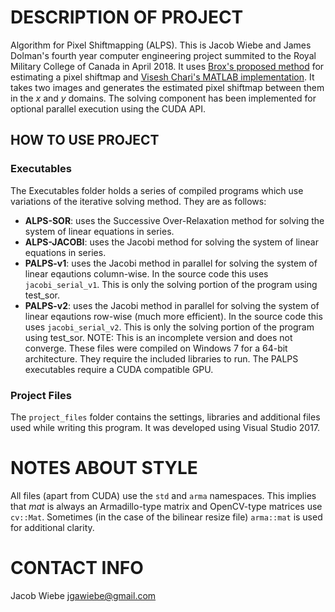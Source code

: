 # DESCRIPTION OF PROJECT
Algorithm for Pixel Shiftmapping (ALPS). This is Jacob Wiebe and James Dolman's fourth year computer engineering project summited to the Royal Military College of Canada in April 2018. It uses [Brox's proposed method](http://www.mia.uni-saarland.de/Publications/brox-eccv04-of.pdf) for estimating a pixel shiftmap and [Visesh Chari's MATLAB implementation](https://www.mathworks.com/matlabcentral/fileexchange/17500-high-accuracy-optical-flow). It takes two images and generates the estimated pixel shiftmap between them in the *x* and *y* domains. The solving component has been implemented for optional parallel execution using the CUDA API.

## HOW TO USE PROJECT

### Executables
The Executables folder holds a series of compiled programs which use variations of the iterative solving method. They are as follows:
* **ALPS-SOR**: uses the Successive Over-Relaxation method for solving the system of linear equations in series.
* **ALPS-JACOBI**: uses the Jacobi method for solving the system of linear equations in series.
* **PALPS-v1**: uses the Jacobi method in parallel for solving the system of linear eqautions column-wise. In the source code this uses `jacobi_serial_v1`. This is only the solving portion of the program using test_sor.
* **PALPS-v2**: uses the Jacobi method in parallel for solving the system of linear eqautions row-wise (much more efficient). In the source code this uses `jacobi_serial_v2`. This is only the solving portion of the program using test_sor. NOTE: This is an incomplete version and does not converge.
These files were compiled on Windows 7 for a 64-bit architecture. They require the included libraries to run. The PALPS executables require a CUDA compatible GPU.

### Project Files
The `project_files` folder contains the settings, libraries and additional files used while writing this program. It was developed using Visual Studio 2017.

# NOTES ABOUT STYLE
All files (apart from CUDA) use the `std` and `arma` namespaces. This implies that *mat* is always an Armadillo-type matrix and OpenCV-type matrices use `cv::Mat`. Sometimes (in the case of the bilinear resize file) `arma::mat` is used for additional clarity.

# CONTACT INFO
Jacob Wiebe jgawiebe@gmail.com


